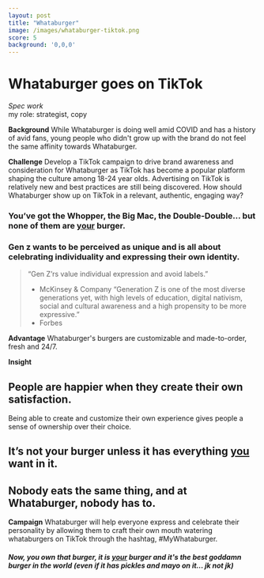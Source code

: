 ```yaml
---
layout: post
title: "Whataburger"
image: /images/whataburger-tiktok.png
score: 5
background: '0,0,0'
---
```


# Whataburger goes on TikTok
*Spec work*  
my role: strategist, copy 

__Background__
While Whataburger is doing well amid COVID and has a history of avid fans, young people who didn't grow up with the brand do not feel the same affinity towards Whataburger.

__Challenge__
Develop a TikTok campaign to drive brand awareness and consideration for Whataburger as TikTok has become a popular platform shaping the culture among 18-24 year olds. Advertising on TikTok is relatively new and best practices are still being discovered. How should Whataburger show up on TikTok in a relevant, authentic, engaging way?

### You’ve got the Whopper, the Big Mac, the Double-Double... but none of them are <u>your</u> burger.  
### Gen z wants to be perceived as unique and is all about celebrating individuality and expressing their own identity.
> “Gen Z’rs value individual expression and avoid labels.” 
> - McKinsey & Company
> “Generation Z is one of the most diverse generations yet, with high levels of education, digital nativism, social and cultural awareness and a high propensity to be more expressive.” 
> - Forbes

__Advantage__
Whataburger's burgers are customizable and made-to-order, fresh and 24/7.

__Insight__
## People are happier when they create their own satisfaction.
Being able to create and customize their own experience gives people a sense of ownership over their choice.

## It’s not your burger unless it has everything <u>you</u> want in it.

## Nobody eats the same thing, and at Whataburger, nobody has to.

__Campaign__
Whataburger will help everyone express and celebrate their personality by allowing them to craft their own mouth watering whataburgers on TikTok through the hashtag, #MyWhataburger.



##### Now, you own that burger, it is <u>your</u> burger and it's the best goddamn burger in the world (even if it has pickles and mayo on it... jk not jk)




